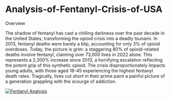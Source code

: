 # Analysis-of-Fentanyl-Crisis-of-USA

Overview
  
  The shadow of fentanyl has cast a chilling darkness over the past decade in the United
  States, transforming the opioid crisis into a deadly tsunami. In 2013, fentanyl deaths
  were barely a blip, accounting for only 3% of opioid overdoses. Today, the picture is
  grim: a staggering 80% of opioid-related deaths involve fentanyl, claiming over 73,000
  lives in 2022 alone. This represents a 2,300% increase since 2013, a horrifying
  escalation reflecting the potent grip of this synthetic opioid.
  The crisis disproportionately impacts young adults, with those aged 18-45
  experiencing the highest fentanyl death rates. Tragically, lives cut short in their prime
  paint a painful picture of a generation grappling with the scourge of addiction.

  <div class='tableauPlaceholder' id='viz1717445778785' style='position: relative'><noscript><a href='#'><img alt='Fentanyl Analysis ' src='https:&#47;&#47;public.tableau.com&#47;static&#47;images&#47;Mi&#47;MidtermReport_17094222935820&#47;MidtermStory&#47;1_rss.png' style='border: none' /></a></noscript><object class='tableauViz'  style='display:none;'><param name='host_url' value='https%3A%2F%2Fpublic.tableau.com%2F' /> <param name='embed_code_version' value='3' /> <param name='site_root' value='' /><param name='name' value='MidtermReport_17094222935820&#47;MidtermStory' /><param name='tabs' value='no' /><param name='toolbar' value='yes' /><param name='static_image' value='https:&#47;&#47;public.tableau.com&#47;static&#47;images&#47;Mi&#47;MidtermReport_17094222935820&#47;MidtermStory&#47;1.png' /> <param name='animate_transition' value='yes' /><param name='display_static_image' value='yes' /><param name='display_spinner' value='yes' /><param name='display_overlay' value='yes' /><param name='display_count' value='yes' /><param name='language' value='en-GB' /></object></div>                <script type='text/javascript'>                    var divElement = document.getElementById('viz1717445778785');                    var vizElement = divElement.getElementsByTagName('object')[0];                    vizElement.style.width='1016px';vizElement.style.height='991px';                    var scriptElement = document.createElement('script');                    scriptElement.src = 'https://public.tableau.com/javascripts/api/viz_v1.js';                    vizElement.parentNode.insertBefore(scriptElement, vizElement);                </script>





